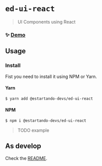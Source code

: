 # `ed-ui-react`

> UI Components using React

### ✨ [Demo](https://estartando-devs.github.io/ed-ui)

## Usage

### Install

Fist you need to install it using NPM or Yarn.

#### Yarn

```sh
$ yarn add @estartando-devs/ed-ui-react
```

#### NPM

```sh
$ npm i @estartando-devs/ed-ui-react
```

> TODO example

## As develop

Check the [README](../../README.md).
